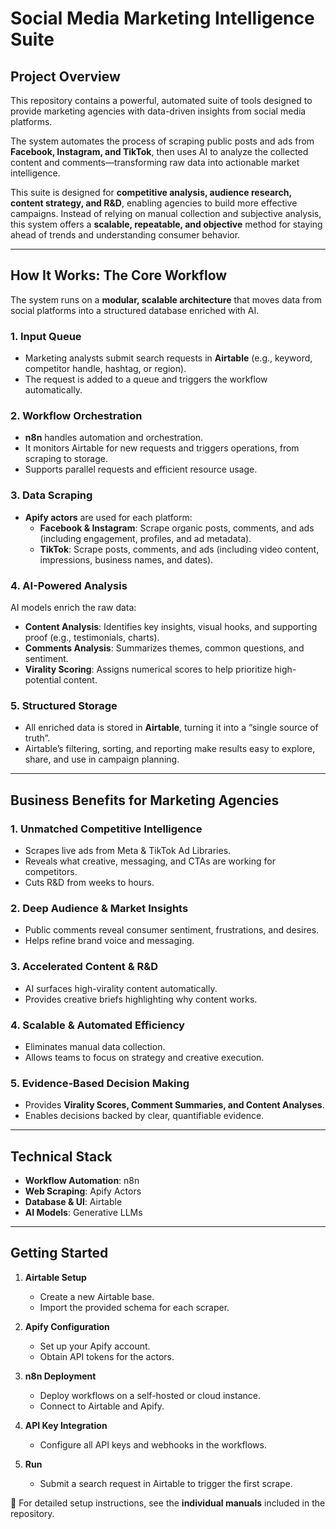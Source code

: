 # Social Media Marketing Intelligence Suite

## Project Overview
This repository contains a powerful, automated suite of tools designed to provide marketing agencies with data-driven insights from social media platforms.  

The system automates the process of scraping public posts and ads from **Facebook, Instagram, and TikTok**, then uses AI to analyze the collected content and comments—transforming raw data into actionable market intelligence.  

This suite is designed for **competitive analysis, audience research, content strategy, and R&D**, enabling agencies to build more effective campaigns. Instead of relying on manual collection and subjective analysis, this system offers a **scalable, repeatable, and objective** method for staying ahead of trends and understanding consumer behavior.

---

## How It Works: The Core Workflow

The system runs on a **modular, scalable architecture** that moves data from social platforms into a structured database enriched with AI.  

### 1. Input Queue
- Marketing analysts submit search requests in **Airtable** (e.g., keyword, competitor handle, hashtag, or region).
- The request is added to a queue and triggers the workflow automatically.

### 2. Workflow Orchestration
- **n8n** handles automation and orchestration.
- It monitors Airtable for new requests and triggers operations, from scraping to storage.
- Supports parallel requests and efficient resource usage.

### 3. Data Scraping
- **Apify actors** are used for each platform:
  - **Facebook & Instagram**: Scrape organic posts, comments, and ads (including engagement, profiles, and ad metadata).
  - **TikTok**: Scrape posts, comments, and ads (including video content, impressions, business names, and dates).

### 4. AI-Powered Analysis
AI models enrich the raw data:
- **Content Analysis**: Identifies key insights, visual hooks, and supporting proof (e.g., testimonials, charts).
- **Comments Analysis**: Summarizes themes, common questions, and sentiment.
- **Virality Scoring**: Assigns numerical scores to help prioritize high-potential content.

### 5. Structured Storage
- All enriched data is stored in **Airtable**, turning it into a “single source of truth”.
- Airtable’s filtering, sorting, and reporting make results easy to explore, share, and use in campaign planning.

---

## Business Benefits for Marketing Agencies

### 1. Unmatched Competitive Intelligence
- Scrapes live ads from Meta & TikTok Ad Libraries.
- Reveals what creative, messaging, and CTAs are working for competitors.
- Cuts R&D from weeks to hours.

### 2. Deep Audience & Market Insights
- Public comments reveal consumer sentiment, frustrations, and desires.
- Helps refine brand voice and messaging.

### 3. Accelerated Content & R&D
- AI surfaces high-virality content automatically.
- Provides creative briefs highlighting why content works.

### 4. Scalable & Automated Efficiency
- Eliminates manual data collection.
- Allows teams to focus on strategy and creative execution.

### 5. Evidence-Based Decision Making
- Provides **Virality Scores, Comment Summaries, and Content Analyses**.
- Enables decisions backed by clear, quantifiable evidence.

---

## Technical Stack
- **Workflow Automation**: n8n  
- **Web Scraping**: Apify Actors  
- **Database & UI**: Airtable  
- **AI Models**: Generative LLMs  

---

## Getting Started

1. **Airtable Setup**  
   - Create a new Airtable base.  
   - Import the provided schema for each scraper.  

2. **Apify Configuration**  
   - Set up your Apify account.  
   - Obtain API tokens for the actors.  

3. **n8n Deployment**  
   - Deploy workflows on a self-hosted or cloud instance.  
   - Connect to Airtable and Apify.  

4. **API Key Integration**  
   - Configure all API keys and webhooks in the workflows.  

5. **Run**  
   - Submit a search request in Airtable to trigger the first scrape.  

📖 For detailed setup instructions, see the **individual manuals** included in the repository.  
